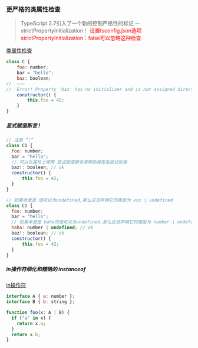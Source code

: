 ### 更严格的类属性检查

> TypeScript 2.7引入了一个新的控制严格性的标记 --strictPropertyInitialization！
<font color=red>设置tsconfig.json选项strictPropertyInitialization：false可以忽略这种检查</font>


<a href="../ts/类属性检查.ts">类属性检查</a>

```js
class C {
    foo: number;
    bar = "hello";
    baz: boolean;
//  ~~~
//  Error! Property 'baz' has no initializer and is not assigned directly in the constructor.
    constructor() {
        this.foo = 42;
    }
}
```

##### 显式赋值断言 !

```js
// 注意 “!”
class C1 {
  foo: number;
  bar = "hello";
  // 可以在属性上使用 显式赋值断言来帮助类型系统识别类
  baz!: boolean; // ok
  constructor() {
      this.foo = 42;
  }
}

// 如果本意是 值可以为undefined,那么应该声明它的类型为 xxx | undefined
class C1 {
  foo: number;
  bar = "hello";
  // 如果本意是 haha的值可以为undefined,那么应该声明它的类型为 number | undefined
  haha: number | undefined; // ok
  baz!: boolean; // ok
  constructor() {
      this.foo = 42;
  }
}
```

##### in操作符细化和精确的 instanceof

<a href="../ts/类属性检查.ts">in操作符</a>

```js
interface A { a: number };
interface B { b: string };

function foo(x: A | B) {
  if ("a" in x) {
    return x.a;
  }
  return x.b;
}
```